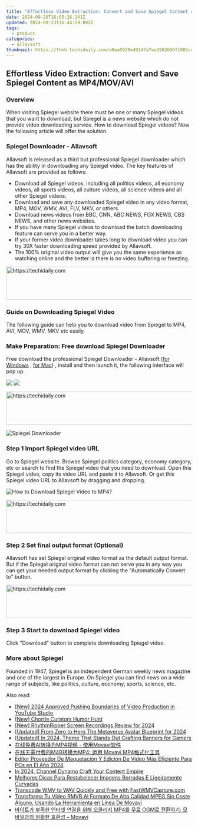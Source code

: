 ```yaml
---
title: "Effortless Video Extraction: Convert and Save Spiegel Content as MP4/MOV/AVI"
date: 2024-09-20T16:05:26.341Z
updated: 2024-09-23T16:44:59.802Z
tags:
  - product
categories:
  - allavsoft
thumbnail: https://thmb.techidaily.com/a0ea0929e49147a7aa2982696f1085c4ea3dc3044596db757054a8f03e6ab91e.jpg
---
```


## Effortless Video Extraction: Convert and Save Spiegel Content as MP4/MOV/AVI

### Overview

When visiting Spiegel website there must be one or many Spiegel videos that you want to download, but Spiegel is a news website which do not provide video downloading service. How to download Spiegel videos? Now the following article will offer the solution.

### Spiegel Downloader - Allavsoft

Allavsoft is released as a third but professional Spiegel downloader which has the ability in downloading any Spiegel video. The key features of Allavsoft are provided as follows:

* Download all Spiegel videos, including all politics videos, all economy videos, all sports videos, all culture videos, all science videos and all other Spiegel videos.
* Download and save any downloaded Spiegel video in any video format, MP4, MOV, WMV, AVI, FLV, MKV, or others.
* Download news videos from BBC, CNN, ABC NEWS, FOX NEWS, CBS NEWS, and other news websites.
* If you have many Spiegel videos to download the batch downloading feature can serve you in a better way.
* If your former video downloader takes long to download video you can try 30X faster downloading speed provided by Allavsoft.
* The 100% original video output will give you the same experience as watching online and the better is there is no video buffering or freezing.

<!-- affiliate ads begin -->
<a href="https://appsumo.8odi.net/c/5597632/2068425/7443" target="_top" id="2068425">
  <img src="//a.impactradius-go.com/display-ad/7443-2068425" border="0" alt="https://techidaily.com" width="728" height="90"/>
</a>
<img height="0" width="0" src="https://appsumo.8odi.net/i/5597632/2068425/7443" style="position:absolute;visibility:hidden;" border="0" />
<!-- affiliate ads end -->

### Guide on Downloading Spiegel Video

The following guide can help you to download video from Spiegel to MP4, AVI, MOV, WMV, MKV etc easily.

### Make Preparation: Free download Spiegel Downloader

Free download the professional Spiegel Downloader - Allavsoft ([for Windows](https://tools.techidaily.com/allavsoft/products/) , [for Mac](https://tools.techidaily.com/allavsoft/products/)) , install and then launch it, the following interface will pop up.

[![](https://www.allavsoft.com/how-to/../images/how-to/free-download-win.jpg)](https://tools.techidaily.com/allavsoft/products/) [![](https://www.allavsoft.com/how-to/../images/how-to/free-download-mac.jpg)](https://tools.techidaily.com/allavsoft/products/)

<!-- affiliate ads begin -->
<a href="https://appsumo.8odi.net/c/5597632/2151858/7443" target="_top" id="2151858">
  <img src="//a.impactradius-go.com/display-ad/7443-2151858" border="0" alt="https://techidaily.com" width="600" height="90"/>
</a>
<img height="0" width="0" src="https://appsumo.8odi.net/i/5597632/2151858/7443" style="position:absolute;visibility:hidden;" border="0" />
<!-- affiliate ads end -->

![Spiegel Downloader](https://www.allavsoft.com/how-to/../images/allavsoft/screen-shot-600.jpg)

### Step 1 Import Spiegel video URL

Go to Spiegel website. Browse Spiegel politics category, economy category, etc or search to find the Spiegel video that you need to download. Open this Spiegel video, copy its video URL and paste it to Allavsoft. Or get this Spiegel video URL to Allavsoft by dragging and dropping.

![How to Download Spiegel Video to MP4?](https://www.allavsoft.com/how-to/../images/how-to/download-rtmp-video/download-rtmp-video.jpg)

<!-- affiliate ads begin -->
<a href="https://unicoeye.pxf.io/c/5597632/2134238/18498" target="_top" id="2134238">
  <img src="//a.impactradius-go.com/display-ad/18498-2134238" border="0" alt="https://techidaily.com" width="728" height="90"/>
</a>
<img height="0" width="0" src="https://unicoeye.pxf.io/i/5597632/2134238/18498" style="position:absolute;visibility:hidden;" border="0" />
<!-- affiliate ads end -->

### Step 2 Set final output format (Optional)

Allavsoft has set Spiegel original video format as the default output format. But if the Spiegel original video format can not serve you in any way you can get your needed output format by clicking the "Automatically Convert to" button.

<!-- affiliate ads begin -->
<a href="https://appsumo.8odi.net/c/5597632/2118322/7443" target="_top" id="2118322">
  <img src="//a.impactradius-go.com/display-ad/7443-2118322" border="0" alt="https://techidaily.com" width="728" height="90"/>
</a>
<img height="0" width="0" src="https://appsumo.8odi.net/i/5597632/2118322/7443" style="position:absolute;visibility:hidden;" border="0" />
<!-- affiliate ads end -->

### Step 3 Start to download Spiegel video

Click "Download" button to complete downloading Spiegel video.

### More about Spiegel

Founded in 1947, Spiegel is an independent German weekly news magazine and one of the largest in Europe. On Spiegel you can find news on a wide range of subjects, like politics, culture, economy, sports, science, etc.

<ins class="adsbygoogle"
     style="display:block"
     data-ad-format="autorelaxed"
     data-ad-client="ca-pub-7571918770474297"
     data-ad-slot="1223367746"></ins>

<ins class="adsbygoogle"
     style="display:block"
     data-ad-client="ca-pub-7571918770474297"
     data-ad-slot="8358498916"
     data-ad-format="auto"
     data-full-width-responsive="true"></ins>

<span class="atpl-alsoreadstyle">Also read:</span>
<div><ul>
<li><a href="https://youtube-sure.techidaily.com/024-approved-pushing-boundaries-of-video-production-in-youtube-studio/"><u>[New] 2024 Approved Pushing Boundaries of Video Production in YouTube Studio</u></a></li>
<li><a href="https://twitter-videos.techidaily.com/new-chortle-curators-humor-hunt/"><u>[New] Chortle Curators Humor Hunt</u></a></li>
<li><a href="https://video-screen-grab.techidaily.com/new-rhythmripper-screen-recordings-review-for-2024/"><u>[New] RhythmRipper Screen Recordings Review for 2024</u></a></li>
<li><a href="https://fox-http.techidaily.com/updated-from-zero-to-hero-the-metaverse-avatar-blueprint-for-2024/"><u>[Updated] From Zero to Hero The Metaverse Avatar Blueprint for 2024</u></a></li>
<li><a href="https://youtube-lab.techidaily.com/ed-in-2024-theme-that-stands-out-crafting-banners-for-gamers/"><u>[Updated] In 2024, Theme That Stands Out Crafting Banners for Gamers</u></a></li>
<li><a href="https://techtrends.techidaily.com/aimp4-movavi/"><u>在线免费AI转换为MP4视频 - 使用Movavi软件</u></a></li>
<li><a href="https://win-awesome.techidaily.com/m4bmp4-movavi-mp4/"><u>在线无需付费的M4B转换为MP4: 运用 Movavi MP4格式化工具</u></a></li>
<li><a href="https://win-awesome.techidaily.com/editor-proveedor-de-maquetacion-y-edicion-de-video-mas-eficiente-para-pcs-en-el-ano-2024/"><u>Editor Proveedor De Maquetación Y Edición De Video Más Eficiente Para PCs en El Año 2024</u></a></li>
<li><a href="https://youtube-zero.techidaily.com/24-channel-dynamo-craft-your-content-empire/"><u>In 2024, Channel Dynamo Craft Your Content Empire</u></a></li>
<li><a href="https://win-awesome.techidaily.com/melhores-dicas-para-restabelecer-imagens-borradas-e-ligeiramente-curvadas/"><u>Melhores Dicas Para Restabelecer Imagens Borradas E Ligeiramente Curvadas</u></a></li>
<li><a href="https://win-awesome.techidaily.com/transcode-wmv-to-wav-quickly-and-free-with-fastwmvcapturecom/"><u>Transcode WMV to WAV Quickly and Free with FastWMVCapture.com</u></a></li>
<li><a href="https://win-awesome.techidaily.com/transforma-tu-video-rmvb-al-formato-de-alta-calidad-mpeg-sin-coste-alguno-usando-la-herramienta-en-linea-de-movavi/"><u>Transforma Tu Vídeo RMVB Al Formato De Alta Calidad MPEG Sin Coste Alguno, Usando La Herramienta en Línea De Movavi</u></a></li>
<li><a href="https://win-awesome.techidaily.com/mp4-ogm-movavi/"><u>바이트가 부족한 인터넷 연결을 위해 오클리지 MP4를 무료 OGM로 전환하기: 모바일과의 원활한 호환성 – Movavi</u></a></li>
</ul></div>

